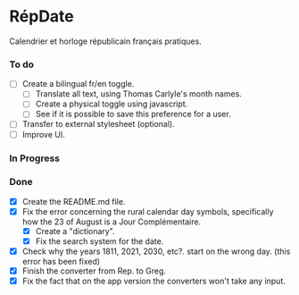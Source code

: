 # RépDate
Calendrier et horloge républicain français pratiques.

### To do
- [ ] Create a bilingual fr/en toggle.
    - [ ] Translate all text, using Thomas Carlyle's month names.
    - [ ] Create a physical toggle using javascript.
    - [ ] See if it is possible to save this preference for a user.
- [ ] Transfer to external stylesheet (optional).
- [ ] Improve UI.

### In Progress
    
### Done
- [x] Create the README.md file.
- [x] Fix the error concerning the rural calendar day symbols, specifically how the 23 of August is a Jour Complémentaire.
    - [x] Create a "dictionary".
    - [x] Fix the search system for the date.
- [x] Check why the years 1811, 2021, 2030, etc?. start on the wrong day. (this error has been fixed)
- [x] Finish the converter from Rep. to Greg.
- [x] Fix the fact that on the app version the converters won't take any input.